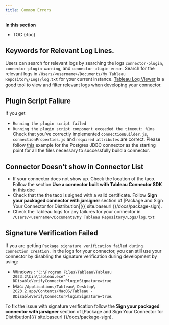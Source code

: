 ```yaml
---
title: Common Errors
---
```

**In this section**

* TOC
{:toc}

## Keywords for Relevant Log Lines.
Users can search for relevant logs by searching the logs `connector-plugin`, `connector-plugin-warning`, and `connector-plugin-error`. 
Search for the relevant logs in `/Users/<username>/Documents/My Tableau Repository/Logs/log.txt` for your current instance. 
[Tableau Log Viewer](https://github.com/tableau/tableau-log-viewer) is a good tool to view and filter relevant logs when developing your connector. 


##  Plugin Script Faliure
If you get 
  - `Running the plugin script failed`
  - `Running the plugin script component exceeded the timeout: %1ms`
  Check that you've correctly implemented `connectionBuilder.js`, `connectionProperties.js` and `required attributes` are correct. Please follow [this](https://github.com/tableau/connector-plugin-sdk/tree/master/samples/plugins/postgres_jdbc) example for the Postgres JDBC connector as the starting point for all the files necessary to successfully build a connector. 


## Connector Doesn't show in Connector List
- If your connector does not show up. Check the location of the taco. Follow the section  **Use a connector built with Tableau Connector SDK**
  in [this doc]([https://help.tableau.com/current/pro/desktop/en-us/examples_connector_sdk.htm)
- Check that the the taco is signed with a valid certificate. Follow **Sign your packaged connector with jarsigner** section of 
 [Package and Sign Your Connector for Distribution]({{ site.baseurl }}/docs/package-sign). 
- Check the Tableau logs for any failures for your connector in `/Users/<username>/Documents/My Tableau Repository/Logs/log.txt`


## Signature Verification Failed
If you are getting `Package signature verification failed during connection creation.` in the logs for your connector, you can still use your connector by disabling the signature verification during development by using:
- Windows : `"C:\Program Files\Tableau\Tableau 2023.2\bin\tableau.exe" -DDisableVerifyConnectorPluginSignature=true` 
- Mac:  `/Applications/Tableau\ Desktop\ 2023.2.app/Contents/MacOS/Tableau -DDisableVerifyConnectorPluginSignature=true`. 

To fix the issue with signature verification follow the **Sign your packaged connector with jarsigner** section of 
 [Package and Sign Your Connector for Distribution]({{ site.baseurl }}/docs/package-sign). 
